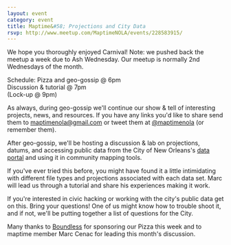 ```yaml
---
layout: event
category: event
title: Maptime&#58; Projections and City Data
rsvp: http://www.meetup.com/MaptimeNOLA/events/228583915/
---
```


We hope you thoroughly enjoyed Carnival! Note: we pushed back the meetup a week due to Ash Wednesday. Our meetup is normally 2nd Wednesdays of the month.

Schedule: 
Pizza and geo-gossip @ 6pm   
Discussion & tutorial @ 7pm  
(Lock-up @ 9pm)

As always, during geo-gossip we'll continue our show & tell of interesting projects, news, and resources. If you have any links you'd like to share send them to maptimenola@gmail.com or tweet them at [@maptimenola](https://twitter.com/maptimenola) (or remember them).  

After geo-gossip, we'll be hosting a discussion & lab on projections, datums, and accessing public data from the City of New Orleans's [data portal](https://data.nola.gov/) and using it in community mapping tools. 

If you've ever tried this before, you might have found it a little intimidating with different file types and projections associated with each data set. Marc will lead us through a tutorial and share his experiences making it work. 

If you're interested in civic hacking or working with the city's public data get on this. Bring your questions! One of us might know how to trouble shoot it, and if not, we'll be putting together a list of questions for the City.

Many thanks to [Boundless](http://boundlessgeo.com/) for sponsoring our Pizza this week and to maptime member Marc Cenac for leading this month's discussion.